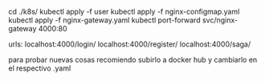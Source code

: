cd ./k8s/
kubectl apply -f user
kubectl apply -f nginx-configmap.yaml
kubectl apply -f nginx-gateway.yaml
kubectl port-forward svc/nginx-gateway 4000:80

urls:
localhost:4000/login/
localhost:4000/register/
localhost:4000/saga/

para probar nuevas cosas recomiendo subirlo a docker hub y cambiarlo en el respectivo .yaml